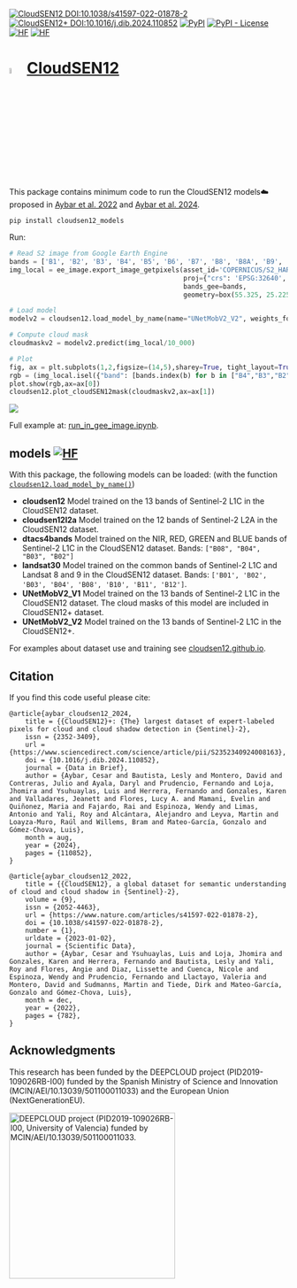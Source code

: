 [![CloudSEN12 DOI:10.1038/s41597-022-01878-2](https://img.shields.io/badge/CloudSEN12%20DOI-10.1038%2Fs41597.022.01878.2-blue)](https://doi.org/10.1038/s41597-022-01878-2) [![CloudSEN12+ DOI:10.1016/j.dib.2024.110852](https://img.shields.io/badge/CloudSEN12%2b%20DOI-10.1016%2Fj.dib.2024.110852-blue)](https://doi.org/10.1016/j.dib.2024.110852)  [![PyPI](https://img.shields.io/pypi/v/cloudsen12_models)](https://pypi.org/project/cloudsen12_models/) [![PyPI - License](https://img.shields.io/pypi/l/cloudsen12_models)](https://github.com/spaceml-org/cloudsen12_models/blob/main/LICENSE) [![HF](https://img.shields.io/badge/%F0%9F%A4%97-Datasets-yellow)](https://huggingface.co/datasets/isp-uv-es/CloudSEN12Plus) [![HF](https://img.shields.io/badge/%F0%9F%A4%97-Models-yellow)](https://huggingface.co/isp-uv-es/cloudsen12_models)

<h1> <img src="https://raw.githubusercontent.com/IPL-UV/cloudsen12_models/main/notebooks/logo.webp" alt="Logo" width='5%'> 
	<a href="https://cloudsen12.github.io/"> CloudSEN12 </a> 
</h1>

This package contains minimum code to run the CloudSEN12 models☁️ proposed in [Aybar et al. 2022](https://www.nature.com/articles/s41597-022-01878-02) and [Aybar et al. 2024](https://www.sciencedirect.com/science/article/pii/S2352340924008163). 

```
pip install cloudsen12_models
```

Run:
```python
# Read S2 image from Google Earth Engine
bands = ['B1', 'B2', 'B3', 'B4', 'B5', 'B6', 'B7', 'B8', 'B8A', 'B9', 'B10', 'B11', 'B12']
img_local = ee_image.export_image_getpixels(asset_id='COPERNICUS/S2_HARMONIZED/20240417T064631_20240417T070110_T40RCN',
                                            proj={"crs": 'EPSG:32640', "transform":  [10, 0, 300000, 0, -10, 2800020]},
                                            bands_gee=bands,
                                            geometry=box(55.325, 25.225, 55.415, 25.28))

# Load model
modelv2 = cloudsen12.load_model_by_name(name="UNetMobV2_V2", weights_folder="cloudsen12_models")

# Compute cloud mask
cloudmaskv2 = modelv2.predict(img_local/10_000)

# Plot
fig, ax = plt.subplots(1,2,figsize=(14,5),sharey=True, tight_layout=True)
rgb = (img_local.isel({"band": [bands.index(b) for b in ["B4","B3","B2"]]}) / 4_500.).clip(0,1)
plot.show(rgb,ax=ax[0])
cloudsen12.plot_cloudSEN12mask(cloudmaskv2,ax=ax[1])
```
 <img src="https://raw.githubusercontent.com/IPL-UV/cloudsen12_models/main/notebooks/example_flood_dubai_2024.png">

Full example at: [run_in_gee_image.ipynb](https://github.com/IPL-UV/cloudsen12_models/blob/main/notebooks/run_in_gee_image.ipynb).

## models [![HF](https://img.shields.io/badge/%F0%9F%A4%97-Models-yellow)](https://huggingface.co/isp-uv-es/cloudsen12_models)
With this package, the following models can be loaded: (with the function [`cloudsen12.load_model_by_name()`](https://github.com/IPL-UV/cloudsen12_models/blob/main/cloudsen12_models/cloudsen12.py#L167))

* **cloudsen12** Model trained on the 13 bands of Sentinel-2 L1C in the CloudSEN12 dataset.
* **cloudsen12l2a**  Model trained on the 12 bands of Sentinel-2 L2A in the CloudSEN12 dataset.
* **dtacs4bands** Model trained on the NIR, RED, GREEN and BLUE bands of Sentinel-2 L1C in the CloudSEN12 dataset. Bands: `["B08", "B04", "B03", "B02"]`
* **landsat30** Model trained on the common bands of Sentinel-2 L1C and Landsat 8 and 9 in the CloudSEN12 dataset. Bands: `['B01', 'B02', 'B03', 'B04', 'B08', 'B10', 'B11', 'B12']`.
* **UNetMobV2_V1** Model trained on the 13 bands of Sentinel-2 L1C in the CloudSEN12 dataset. The cloud masks of this model are included in CloudSEN12+ dataset.
* **UNetMobV2_V2** Model trained on the 13 bands of Sentinel-2 L1C in the CloudSEN12+.


For examples about dataset use and training see [cloudsen12.github.io](https://cloudsen12.github.io/).

## Citation

If you find this code useful please cite:

```
@article{aybar_cloudsen12_2024,
	title = {{CloudSEN12}+: {The} largest dataset of expert-labeled pixels for cloud and cloud shadow detection in {Sentinel}-2},
	issn = {2352-3409},
	url = {https://www.sciencedirect.com/science/article/pii/S2352340924008163},
	doi = {10.1016/j.dib.2024.110852},
	journal = {Data in Brief},
	author = {Aybar, Cesar and Bautista, Lesly and Montero, David and Contreras, Julio and Ayala, Daryl and Prudencio, Fernando and Loja, Jhomira and Ysuhuaylas, Luis and Herrera, Fernando and Gonzales, Karen and Valladares, Jeanett and Flores, Lucy A. and Mamani, Evelin and Quiñonez, Maria and Fajardo, Rai and Espinoza, Wendy and Limas, Antonio and Yali, Roy and Alcántara, Alejandro and Leyva, Martin and Loayza-Muro, Raúl and Willems, Bram and Mateo-García, Gonzalo and Gómez-Chova, Luis},
	month = aug,
	year = {2024},
	pages = {110852},
}

@article{aybar_cloudsen12_2022,
	title = {{CloudSEN12}, a global dataset for semantic understanding of cloud and cloud shadow in {Sentinel}-2},
	volume = {9},
	issn = {2052-4463},
	url = {https://www.nature.com/articles/s41597-022-01878-2},
	doi = {10.1038/s41597-022-01878-2},
	number = {1},
	urldate = {2023-01-02},
	journal = {Scientific Data},
	author = {Aybar, Cesar and Ysuhuaylas, Luis and Loja, Jhomira and Gonzales, Karen and Herrera, Fernando and Bautista, Lesly and Yali, Roy and Flores, Angie and Diaz, Lissette and Cuenca, Nicole and Espinoza, Wendy and Prudencio, Fernando and Llactayo, Valeria and Montero, David and Sudmanns, Martin and Tiede, Dirk and Mateo-García, Gonzalo and Gómez-Chova, Luis},
	month = dec,
	year = {2022},
	pages = {782},
}

```

## Acknowledgments

This research has been funded by the DEEPCLOUD project (PID2019-109026RB-I00) funded by the Spanish Ministry of Science and Innovation (MCIN/AEI/10.13039/501100011033) and the European Union (NextGenerationEU).

<img width="300" title="DEEPCLOUD project (PID2019-109026RB-I00, University of Valencia) funded by MCIN/AEI/10.13039/501100011033." alt="DEEPCLOUD project (PID2019-109026RB-I00, University of Valencia) funded by MCIN/AEI/10.13039/501100011033." src="https://www.uv.es/chovago/logos/logoMICIN.jpg">

